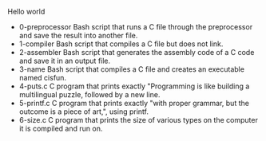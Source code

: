 Hello world

* 0-preprocessor Bash script that runs a C file through the preprocessor and save the result into another file.
* 1-compiler Bash script that compiles a C file but does not link.
* 2-assembler Bash script that generates the assembly code of a C code and save it in an output file.
* 3-name Bash script that compiles a C file and creates an executable named cisfun.
* 4-puts.c C program that prints exactly "Programming is like building a multilingual puzzle, followed by a new line.
* 5-printf.c C program that prints exactly "with proper grammar, but the outcome is a piece of art,", using printf.
* 6-size.c C program that prints the size of various types on the computer it is compiled and run on.
